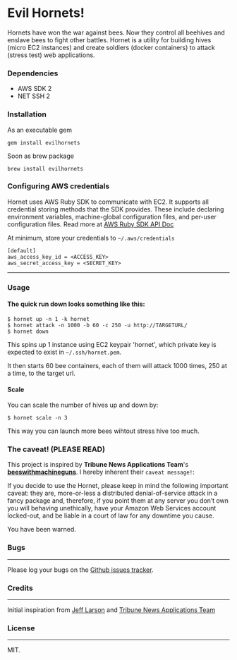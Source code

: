 # Evil Hornets!

Hornets have won the war against bees. Now they control all beehives and enslave bees to fight other battles.
Hornet is a utility for building hives (micro EC2 instances) and create soldiers (docker containers) to attack (stress test) web applications.

### Dependencies
- AWS SDK 2
- NET SSH 2

### Installation
As an executable gem

    gem install evilhornets
    
Soon as brew package

    brew install evilhornets

### Configuring AWS credentials
Hornet uses AWS Ruby SDK to communicate with EC2. It supports all credential storing methods that the SDK provides. These include declaring environment variables, machine-global configuration files, and per-user configuration files. Read more at <a href="http://docs.aws.amazon.com/sdkforruby/api/index.html">AWS Ruby SDK API Doc</a>

At minimum, store your credentials to `~/.aws/credentials`

    [default]
    aws_access_key_id = <ACCESS_KEY>
    aws_secret_access_key = <SECRET_KEY>

---
### Usage
#### The quick run down looks something like this:

    $ hornet up -n 1 -k hornet
    $ hornet attack -n 1000 -b 60 -c 250 -u http://TARGETURL/
    $ hornet down

This spins up 1 instance using EC2 keypair 'hornet', which private key is expected to exist in `~/.ssh/hornet.pem`.

It then starts 60 bee containers, each of them will attack 1000 times, 250 at a time, to the target url.

#### Scale
You can scale the number of hives up and down by:

    $ hornet scale -n 3

This way you can launch more bees wihtout stress hive too much.

### The caveat! (PLEASE READ)
This project is inspired by **Tribune News Applications Team**'s **<a href="https://github.com/newsapps/beeswithmachineguns">beeswithmachineguns</a>**. I hereby inherent their `caveat message!`:

If you decide to use the Hornet, please keep in mind the following important caveat: they are, more-or-less a distributed denial-of-service attack in a fancy package and, therefore, if you point them at any server you don’t own you will behaving unethically, have your Amazon Web Services account locked-out, and be liable in a court of law for any downtime you cause.

You have been warned.

### Bugs
---
Please log your bugs on the <a href="https://github.com/andizzle/evilhornets/issues">Github issues tracker</a>.

### Credits
---
Initial inspiration from <a href="https://github.com/thejefflarson">Jeff Larson</a> and <a href="https://github.com/newsapps">Tribune News Applications Team</a>

### License
---
MIT.
